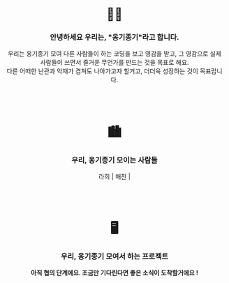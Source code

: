<div align="center">
  <h1>👋🏻</h1>
  <h3>안녕하세요 우리는, "옹기종기"라고 합니다.</h3>
  우리는 옹기종기 모여 다른 사람들이 하는 코딩을 보고 영감을 받고, 그 영감으로 실제 사람들이 쓰면서 즐거운 무언가를 만드는 것을 목표로 해요.<br>
  다른 어떠한 난관과 악재가 겹쳐도 나아가고자 할거고, 더더욱 성장하는 것이 목표랍니다.
  <br>
  <br>
  <br>
  <br>
  <h1>🏙️</h1>
  <h3>우리, 옹기종기 모이는 사람들</h3>
  <a href="https://github.com/r6hex-1g" style="text-decoration: none;">라희 | </a>
  <a href="https://github.com/yuhaechan" style="text-decoration: none;">해찬 |</a>
  <br>
  <br>
  <br>
  <br>
  <h1>🖥️</h1>
  <h3>우리, 옹기종기 모여서 하는 프로젝트</h3>
  <b>아직 협의 단계에요. 조금만 기다린다면 좋은 소식이 도착할거에요 !</b>
</div>
